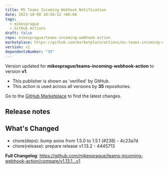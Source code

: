 ```yaml
---
title: MS Teams Incoming Webhook Notification
date: 2023-10-08 18:58:12 +00:00
tags:
  - mikesprague
  - GitHub Actions
draft: false
repo: mikesprague/teams-incoming-webhook-action
marketplace: https://github.com/marketplace/actions/ms-teams-incoming-webhook-notification
version: v1
dependentsNumber: "35"
---
```



Version updated for **mikesprague/teams-incoming-webhook-action** to version **v1**.
- This publisher is shown as 'verified' by GitHub.
- This action is used across all versions by **35** repositories.

Go to the [GitHub Marketplace](https://github.com/marketplace/actions/ms-teams-incoming-webhook-notification) to find the latest changes.

## Release notes

## What's Changed

 * chore(deps): bump axios from 1.5.0 to 1.5.1 (#238) - 4c23a7d
 * chore(release): prepare release v1.13.2 - 4445713

**Full Changelog**: https://github.com/mikesprague/teams-incoming-webhook-action/compare/v1.13.1...v1
